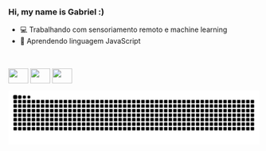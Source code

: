 ### Hi, my name is Gabriel :)

- 💻 Trabalhando com sensoriamento remoto e machine learning
- 📖 Aprendendo linguagem JavaScript 
##
<div style="display: inline_block"><br>
  <img align="center" height="30" width="40" src="https://cdn.jsdelivr.net/gh/devicons/devicon/icons/r/r-original.svg" />
  <img align="center" height="30" width="40" src="https://cdn.jsdelivr.net/gh/devicons/devicon/icons/rstudio/rstudio-original.svg" />
  <img align="center" height="30" width="40" src="https://cdn.jsdelivr.net/gh/devicons/devicon/icons/javascript/javascript-original.svg" />
</div>

  ![Snake animation](https://github.com/gabiologia/gabiologia/blob/output/github-contribution-grid-snake.svg)
 
</div>

